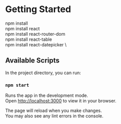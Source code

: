 # Getting Started

npm install \
npm install react \
npm install react-router-dom \
npm install react-table \
npm install react-datepicker \

## Available Scripts

In the project directory, you can run:

### `npm start`

Runs the app in the development mode.\
Open [http://localhost:3000](http://localhost:3000) to view it in your browser.

The page will reload when you make changes.\
You may also see any lint errors in the console.
